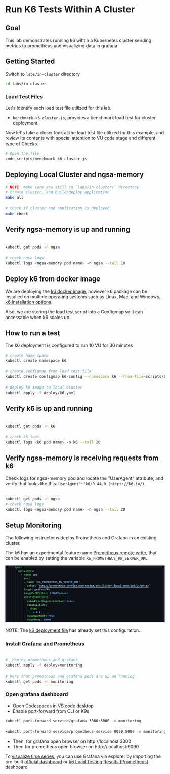 # Run K6 Tests Within A Cluster 

## Goal

This lab demonstrates running k6 wihtin a Kubernetes cluster sending metrics to prometheus and visualizing data in grafana

## Getting Started

Switch to `labs/in-cluster` directory

```bash
cd labs/in-cluster
```

### Load Test Files

Let's identify each load test file utilized for this lab.

- `benchmark-k6-cluster.js`, provides a benchmark load test for cluster deployment.

Now let's take a closer look at the load test file utilized for this example, and review its contents with special attention to VU code stage and different type of Checks.

```bash
# Open the file
code scripts/benchmark-k6-cluster.js
```

## Deploying Local Cluster and ngsa-memory

```bash
# NOTE: make sure you still in `labs/in-cluster/` directory
# create cluster, and build/deploy application
make all

# check if cluster and application is deployed
make check
```

## Verify ngsa-memory is up and running

```bash

kubectl get pods -n ngsa

# check ngsa logs
kubectl logs <ngsa-memory pod name> -n ngsa --tail 10
```

## Deploy k6 from docker image

We are deploying the [k6 docker image](https://hub.docker.com/r/grafana/k6/), however k6 package can be installed on multiple operating systems such as Linux, Mac, and Windows. [k6 Installation options](https://k6.io/docs/get-started/installation/).

Also, we are storing the load test script into a Configmap so it can accessable when k6 scales up.

## How to run a test

The k6 deployment is configured to run 10 VU for 30 minutes

```bash
# create name space
kubectl create namespace k6

# create configmap from load test file
kubectl create configmap k6-config --namespace k6 --from-file=scripts/benchmark-k6-cluster.js

# deploy k6 image to local cluster
kubectl apply -f deploy/k6.yaml
```

## Verify k6 is up and running

```bash

kubectl get pods -n k6

# check k6 logs
kubectl logs <k6 pod name> -n k6 --tail 20
```

## Verify ngsa-memory is receiving requests from k6

Check logs for ngsa-memory pod and locate the "UserAgent" attribute, and verify that looks like this. `UserAgent":"k6/0.44.0 (https://k6.io/)`

```bash

kubectl get pods -n ngsa
# check ngsa logs
kubectl logs <ngsa-memory pod name> -n ngsa --tail 20
```

## Setup Monitoring

The following instructions deploy Prometheus and Grafana in an existing cluster.

The k6 has an experimental feature name [Prometheus remote write](https://k6.io/docs/results-output/real-time/prometheus-remote-write/), that can be enabled by setting the variable `K6_PROMETHEUS_RW_SERVER_URL`

![Prometheus remote write configuration](images/k6-prometheus-remote-write.png)

NOTE: The [k6 deployment file](labs/in-cluster/deploy/k6.yaml) has already set this configuration.

### Install Grafana and Prometheus

```bash

#  deploy prometheus and grafana
kubectl apply -f deploy/monitoring

# Very that prometheus and grafana pods are up an running
kubectl get pods -n monitoring

```

### Open grafana dashboard

- Open Codespaces in VS code desktop
- Enable port-forward from CLI or K9s

```bash
kubectl port-forward service/grafana 3000:3000 -n monitoring

kubectl port-forward service/prometheus-service 9090:8080 -n monitoring
```

- Then, for grafana open browser on  http://localhost:3000 
- Then for prometheus open browser on http://localhost:9090

To [visualize time series](https://k6.io/docs/results-output/real-time/prometheus-remote-write/#time-series-visualization), you can use Grafana via explorer by importing the pre-built [official dashboard](https://grafana.com/grafana/dashboards/18030-test-result/)
or [k6 Load Testing Results (Prometheus)](https://grafana.com/grafana/dashboards/16543-k6-load-testing-results-prometheus/) dashboard

